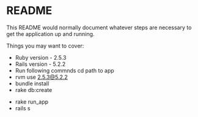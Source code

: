 # README

This README would normally document whatever steps are necessary to get the
application up and running.

Things you may want to cover:

* Ruby version - 2.5.3
* Rails version - 5.2.2
* Run following commnds
	cd path to app
* rvm use 2.5.3@5.2.2
* bundle install
* rake db:create
<!-- it will migrate and reset your db and run seed data -->
* rake run_app
* rails s

